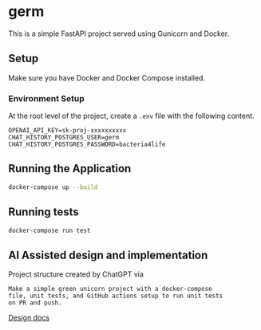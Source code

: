# germ

This is a simple FastAPI project served using Gunicorn and Docker.

## Setup

Make sure you have Docker and Docker Compose installed.

### Environment Setup

At the root level of the project, create a `.env` file with the following content.

```shell
OPENAI_API_KEY=sk-proj-xxxxxxxxxx
CHAT_HISTORY_POSTGRES_USER=germ
CHAT_HISTORY_POSTGRES_PASSWORD=bacteria4life
```

## Running the Application

```bash
docker-compose up --build
```

## Running tests

```bash
docker-compose run test
```

## AI Assisted design and implementation

Project structure created by ChatGPT via

```text
Make a simple green unicorn project with a docker-compose
file, unit tests, and GitHub actions setup to run unit tests
on PR and push.
```

[Design docs](./docs)